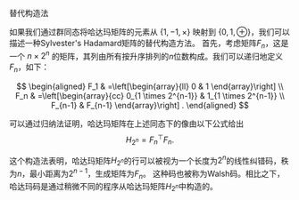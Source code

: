 替代构造法

如果我们通过群同态将哈达玛矩阵的元素从 $\{1,-1, \times\}$ 映射到 $\{0,1, \oplus\}$，我们可以描述一种Sylvester's Hadamard矩阵的替代构造方法。
首先，考虑矩阵$F_n$，这是一个 $n \times 2^n$ 的矩阵，其列由所有按升序排列的$n$位数构成。我们可以递归地定义$F_n$，如下：

$$
\begin{aligned}
F_1 & =\left[\begin{array}{ll}
0 & 1
\end{array}\right] \\
F_n & =\left[\begin{array}{cc}
0_{1 \times 2^{n-1}} & 1_{1 \times 2^{n-1}} \\
F_{n-1} & F_{n-1}
\end{array}\right] .
\end{aligned}
$$

可以通过归纳法证明，哈达玛矩阵在上述同态下的像由以下公式给出
$$
H_{2^n}=F_n^{\top} F_n .
$$

这个构造法表明，哈达玛矩阵$H_{2^n}$的行可以被视为一个长度为$2^n$的线性纠错码，秩为$n$，最小距离为$2^{n-1}$，生成矩阵为$F_n$。
这种码也被称为Walsh码。相比之下，哈达玛码是通过稍微不同的程序从哈达玛矩阵$H_{2^n}$中构造的。
